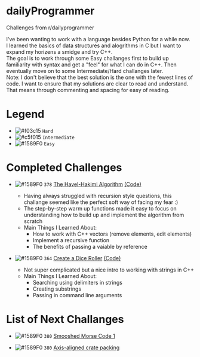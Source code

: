 # dailyProgrammer
Challenges from r/dailyprogrammer   

I've been wanting to work with a language besides Python for a while now.  
I learned the basics of data structures and alogrithms in C but I want to expand my horizens a smidge and try C++.  
The goal is to work through some Easy challanges first to build up familiarity with syntax and get a "feel" for what I can do in C++. 
Then eventually move on to some Intermediate/Hard challanges later.  
Note: I don't believe that the best solution is the one with the fewest lines of code. I want to ensure that my solutions are clear to read and understand. 
That means through commenting and spacing for easy of reading.


# Legend
- ![#f03c15](https://via.placeholder.com/15/f03c15/000000?text=+) `Hard`
- ![#c5f015](https://via.placeholder.com/15/c5f015/000000?text=+) `Intermediate`
- ![#1589F0](https://via.placeholder.com/15/1589F0/000000?text=+) `Easy`

# Completed Challenges

* ![#1589F0](https://via.placeholder.com/15/1589F0/000000?text=+) `378` [The Havel-Hakimi Algorithm](https://www.reddit.com/r/dailyprogrammer/comments/bqy1cf/20190520_challenge_378_easy_the_havelhakimi/)
[(Code)](378HavelHakimi.cpp)
  * Having always struggled with recursion style questions, this challange seemed like the perfect soft way of facing my fear :)
  * The step-by-step warm up functions made it easy to focus on understanding how to build up and implement the algorithm from scratch
  * Main Things I Learned About:
      * How to work with C++ vectors (remove elements, edit elements)
      * Implement a recursive function
      * The benefits of passing a vaiable by reference 

* ![#1589F0](https://via.placeholder.com/15/1589F0/000000?text=+) `364` [Create a Dice Roller](https://www.reddit.com/r/dailyprogrammer/comments/8s0cy1/20180618_challenge_364_easy_create_a_dice_roller/)
[(Code)](364DiceRoller.cpp)
   * Not super complicated but a nice intro to working with strings in C++
   * Main Things I Learned About:
     * Searching using delimiters in strings
     * Creating substrings 
     * Passing in command line arguments

# List of Next Challanges
* ![#1589F0](https://via.placeholder.com/15/1589F0/000000?text=+) `380` [Smooshed Morse Code 1](https://www.reddit.com/r/dailyprogrammer/comments/cmd1hb/20190805_challenge_380_easy_smooshed_morse_code_1/)

* ![#1589F0](https://via.placeholder.com/15/1589F0/000000?text=+) `380` [Axis-aligned crate packing](https://www.reddit.com/r/dailyprogrammer/comments/bazy5j/20190408_challenge_377_easy_axisaligned_crate/ )


